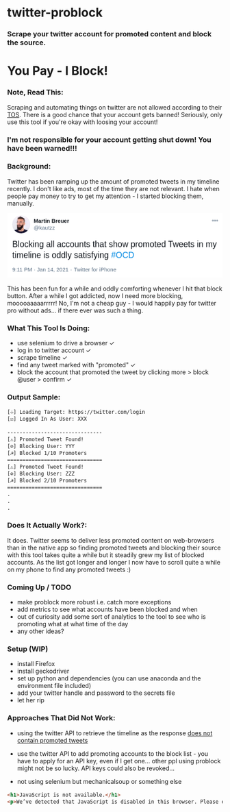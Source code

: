 # twitter-problock

### Scrape your twitter account for promoted content and block the source.

# You Pay - I Block!

### Note, Read This:

Scraping and automating things on twitter are not allowed according to their [TOS](https://twitter.com/en/tos).
There is a good chance that your account gets banned! Seriously, only use this tool if you're okay with loosing your account!

### I'm not responsible for your account getting shut down! You have been warned!!!

### Background:

Twitter has been ramping up the amount of promoted tweets in my timeline recently. I don't like ads, most of the time they are not relevant. I hate when people pay money to try to get my attention - I started blocking them, manually.

![Original Tweet](https://github.com/kautzz/twitter-problock/blob/master/tweet.png?raw=true)

This has been fun for a while and oddly comforting whenever I hit that block button. After a while I got addicted, now I need more blocking, mooooaaaaarrrrr! No, I'm not a cheap guy - I would happily pay for twitter pro without ads... if there ever was such a thing.

### What This Tool Is Doing:

* use selenium to drive a browser ✓
* log in to twitter account ✓
* scrape timeline ✓
* find any tweet marked with "promoted" ✓
* block the account that promoted the tweet by clicking more > block @user > confirm ✓

### Output Sample:

```
[☩] Loading Target: https://twitter.com/login
[☑] Logged In As User: XXX

-------------------------------
[⚠] Promoted Tweet Found!
[⊘] Blocking User: YYY
[☭] Blocked 1/10 Promoters
===============================
[⚠] Promoted Tweet Found!
[⊘] Blocking User: ZZZ
[☭] Blocked 2/10 Promoters
===============================
.
.
.
```

### Does It Actually Work?:

It does. Twitter seems to deliver less promoted content on web-browsers than in the native app so finding promoted tweets and blocking their source with this tool takes quite a while but it steadily grew my list of blocked accounts. As the list got longer and longer I now have to scroll quite a while on my phone to find any promoted tweets :)

### Coming Up / TODO

* make problock more robust i.e. catch more exceptions
* add metrics to see what accounts have been blocked and when
* out of curiosity add some sort of analytics to the tool to see who is promoting what at what time of the day
* any other ideas?

### Setup (WIP)

* install Firefox
* install geckodriver
* set up python and dependencies (you can use anaconda and the environment file included)
* add your twitter handle and password to the secrets file
* let her rip

### Approaches That Did Not Work:

* using the twitter API to retrieve the timeline as the response [does not contain promoted tweets](https://stackoverflow.com/questions/54081154/twitter-api-how-to-retrieve-timeline-including-promoted-or-sponsored-tweets)

* use the twitter API to add promoting accounts to the block list - you have to apply for an API key, even if I get one... other ppl using problock might not be so lucky. API keys could also be revoked...

* not using selenium but mechanicalsoup or something else

```html
<h1>JavaScript is not available.</h1>
<p>We’ve detected that JavaScript is disabled in this browser. Please enable JavaScript or switch to a supported browser to continue using twitter.com. You can see a list of supported browsers in our Help Center.</p>
```
